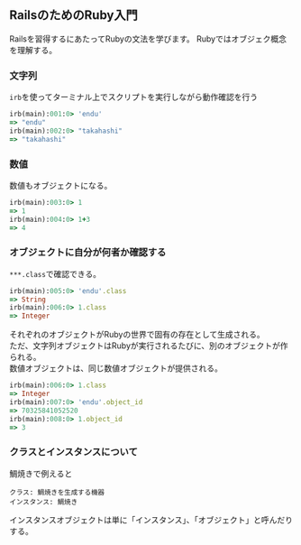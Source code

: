 ## RailsのためのRuby入門

Railsを習得するにあたってRubyの文法を学びます。
Rubyではオブジェク概念を理解する。

### 文字列

`irb`を使ってターミナル上でスクリプトを実行しながら動作確認を行う

```rb
irb(main):001:0> 'endu'
=> "endu"
irb(main):002:0> "takahashi"
=> "takahashi"
```

### 数値

数値もオブジェクトになる。

```rb
irb(main):003:0> 1
=> 1
irb(main):004:0> 1+3
=> 4
```

### オブジェクトに自分が何者か確認する

`***.class`で確認できる。

```rb
irb(main):005:0> 'endu'.class
=> String
irb(main):006:0> 1.class
=> Integer
```

それぞれのオブジェクトがRubyの世界で固有の存在として生成される。  
ただ、文字列オブジェクトはRubyが実行されるたびに、別のオブジェクトが作られる。  
数値オブジェクトは、同じ数値オブジェクトが提供される。  


```rb
irb(main):006:0> 1.class
=> Integer
irb(main):007:0> 'endu'.object_id
=> 70325841052520
irb(main):008:0> 1.object_id
=> 3
```

### クラスとインスタンスについて

鯛焼きで例えると

```
クラス: 鯛焼きを生成する機器
インスタンス: 鯛焼き
```

インスタンスオブジェクトは単に「インスタンス」、「オブジェクト」と呼んだりする。
